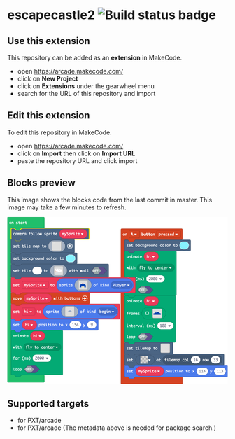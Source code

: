 # escapecastle2 ![Build status badge](https://github.com/carolinecarrot/escapecastle2/workflows/MakeCode/badge.svg)



## Use this extension

This repository can be added as an **extension** in MakeCode.

* open https://arcade.makecode.com/
* click on **New Project**
* click on **Extensions** under the gearwheel menu
* search for the URL of this repository and import

## Edit this extension

To edit this repository in MakeCode.

* open https://arcade.makecode.com/
* click on **Import** then click on **Import URL**
* paste the repository URL and click import

## Blocks preview

This image shows the blocks code from the last commit in master.
This image may take a few minutes to refresh.

![A rendered view of the blocks](https://github.com/carolinecarrot/escapecastle2/raw/master/.makecode/blocks.png)

## Supported targets

* for PXT/arcade
* for PXT/arcade
(The metadata above is needed for package search.)

